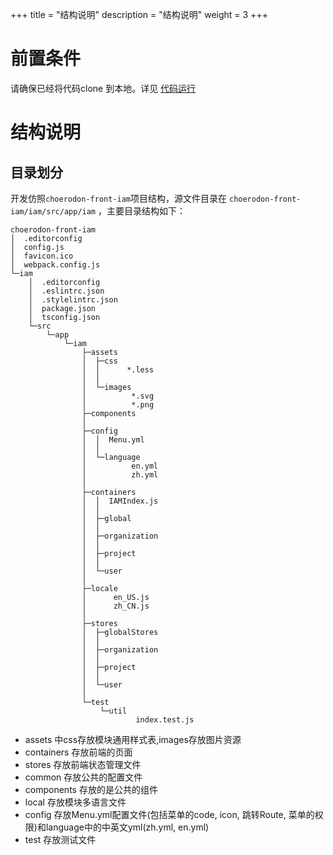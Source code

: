 +++
title = "结构说明"
description = "结构说明"
weight = 3
+++

# 前置条件

请确保已经将代码clone 到本地。详见 [代码运行](../run/)

# 结构说明

## 目录划分

开发仿照`choerodon-front-iam`项目结构，源文件目录在 `choerodon-front-iam/iam/src/app/iam` ，主要目录结构如下：
```
choerodon-front-iam
│  .editorconfig
│  config.js
│  favicon.ico
│  webpack.config.js             
└─iam
    │  .editorconfig
    │  .eslintrc.json
    │  .stylelintrc.json
    │  package.json
    │  tsconfig.json  
    └─src
        └─app
            └─iam
                ├─assets
                │  ├─css
                │  │      *.less
                │  │      
                │  └─images
                │          *.svg
                │          *.png
                ├─components
                │          
                ├─config
                │  │  Menu.yml
                │  │  
                │  └─language
                │          en.yml
                │          zh.yml
                │          
                ├─containers
                │  │  IAMIndex.js
                │  │  
                │  ├─global
                │  │           
                │  ├─organization
                │  │              
                │  ├─project
                │  │              
                │  └─user
                │                  
                ├─locale
                │      en_US.js
                │      zh_CN.js
                │      
                ├─stores
                │  ├─globalStores
                │  │          
                │  ├─organization
                │  │              
                │  ├─project
                │  │          
                │  └─user
                │              
                └─test
                    └─util
                            index.test.js

```

- assets 中css存放模块通用样式表,images存放图片资源
- containers 存放前端的页面
- stores 存放前端状态管理文件
- common 存放公共的配置文件
- components 存放的是公共的组件
- local 存放模块多语言文件
- config 存放Menu.yml配置文件(包括菜单的code, icon, 跳转Route, 菜单的权限)和language中的中英文yml(zh.yml, en.yml)
- test 存放测试文件
